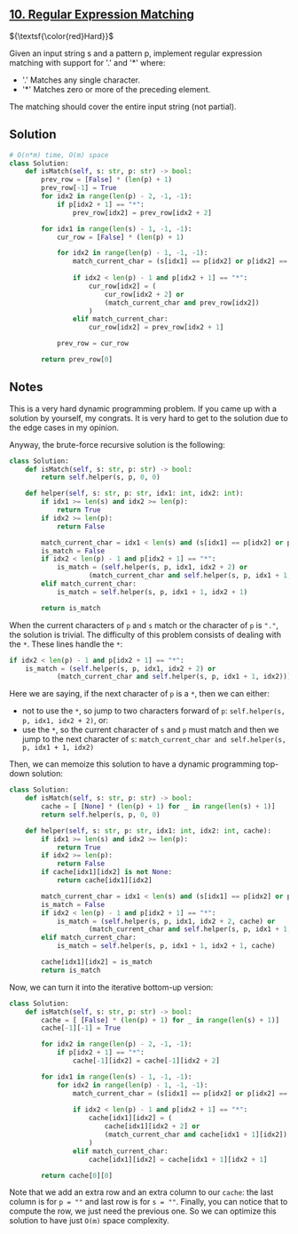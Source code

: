 ## [10. Regular Expression Matching](https://leetcode.com/problems/regular-expression-matching/)

${\textsf{\color{red}Hard}}$

Given an input string s and a pattern p, implement regular expression matching with support for '.' and '*' where:

- '.' Matches any single character.​​​​
- '*' Matches zero or more of the preceding element.

The matching should cover the entire input string (not partial).

## Solution
```python
# O(n*m) time, O(m) space
class Solution:
    def isMatch(self, s: str, p: str) -> bool:
        prev_row = [False] * (len(p) + 1)
        prev_row[-1] = True
        for idx2 in range(len(p) - 2, -1, -1):
            if p[idx2 + 1] == "*":
                prev_row[idx2] = prev_row[idx2 + 2]

        for idx1 in range(len(s) - 1, -1, -1):
            cur_row = [False] * (len(p) + 1)

            for idx2 in range(len(p) - 1, -1, -1):
                match_current_char = (s[idx1] == p[idx2] or p[idx2] == ".")
                
                if idx2 < len(p) - 1 and p[idx2 + 1] == "*":
                    cur_row[idx2] = (
                        cur_row[idx2 + 2] or 
                        (match_current_char and prev_row[idx2])
                    )
                elif match_current_char:
                    cur_row[idx2] = prev_row[idx2 + 1]

            prev_row = cur_row

        return prev_row[0]
```

## Notes
This is a very hard dynamic programming problem. If you came up with a solution by yourself, my congrats. It is very hard to get to the solution due to the edge cases in my opinion.

Anyway, the brute-force recursive solution is the following:
```python
class Solution:
    def isMatch(self, s: str, p: str) -> bool:
        return self.helper(s, p, 0, 0)

    def helper(self, s: str, p: str, idx1: int, idx2: int):
        if idx1 >= len(s) and idx2 >= len(p):
            return True
        if idx2 >= len(p):
            return False

        match_current_char = idx1 < len(s) and (s[idx1] == p[idx2] or p[idx2] == ".")
        is_match = False
        if idx2 < len(p) - 1 and p[idx2 + 1] == "*":
            is_match = (self.helper(s, p, idx1, idx2 + 2) or
                    (match_current_char and self.helper(s, p, idx1 + 1, idx2)))
        elif match_current_char:
            is_match = self.helper(s, p, idx1 + 1, idx2 + 1)

        return is_match
```

When the current characters of `p` and `s` match or the character of `p` is `"."`, the solution is trivial. The difficulty of this problem consists of dealing with the `*`. These lines handle the `*`:
```python
if idx2 < len(p) - 1 and p[idx2 + 1] == "*":
    is_match = (self.helper(s, p, idx1, idx2 + 2) or
            (match_current_char and self.helper(s, p, idx1 + 1, idx2)))
```
Here we are saying, if the next character of `p` is a `*`, then we can either:
- not to use the `*`, so jump to two characters forward of `p`: `self.helper(s, p, idx1, idx2 + 2)`, or:
- use the `*`, so the current character of `s` and `p` must match and then we jump to the next character of `s`: `match_current_char and self.helper(s, p, idx1 + 1, idx2)`

Then, we can memoize this solution to have a dynamic programming top-down solution:
```python
class Solution:
    def isMatch(self, s: str, p: str) -> bool:
        cache = [ [None] * (len(p) + 1) for _ in range(len(s) + 1)]
        return self.helper(s, p, 0, 0)

    def helper(self, s: str, p: str, idx1: int, idx2: int, cache):
        if idx1 >= len(s) and idx2 >= len(p):
            return True
        if idx2 >= len(p):
            return False
        if cache[idx1][idx2] is not None:
            return cache[idx1][idx2]

        match_current_char = idx1 < len(s) and (s[idx1] == p[idx2] or p[idx2] == ".")
        is_match = False
        if idx2 < len(p) - 1 and p[idx2 + 1] == "*":
            is_match = (self.helper(s, p, idx1, idx2 + 2, cache) or
                    (match_current_char and self.helper(s, p, idx1 + 1, idx2, cache)))
        elif match_current_char:
            is_match = self.helper(s, p, idx1 + 1, idx2 + 1, cache)

        cache[idx1][idx2] = is_match
        return is_match
```

Now, we can turn it into the iterative bottom-up version:
```python
class Solution:
    def isMatch(self, s: str, p: str) -> bool:
        cache = [ [False] * (len(p) + 1) for _ in range(len(s) + 1)]
        cache[-1][-1] = True

        for idx2 in range(len(p) - 2, -1, -1):
            if p[idx2 + 1] == "*":
                cache[-1][idx2] = cache[-1][idx2 + 2]

        for idx1 in range(len(s) - 1, -1, -1):
            for idx2 in range(len(p) - 1, -1, -1):
                match_current_char = (s[idx1] == p[idx2] or p[idx2] == ".")
                
                if idx2 < len(p) - 1 and p[idx2 + 1] == "*":
                    cache[idx1][idx2] = (
                        cache[idx1][idx2 + 2] or 
                        (match_current_char and cache[idx1 + 1][idx2])
                    )
                elif match_current_char:
                    cache[idx1][idx2] = cache[idx1 + 1][idx2 + 1]

        return cache[0][0]
```
Note that we add an extra row and an extra column to our `cache`: the last column is for `p = ""` and last row is for `s = ""`.
Finally, you can notice that to compute the row, we just need the previous one. So we can optimize this solution to have just `O(m)` space complexity.